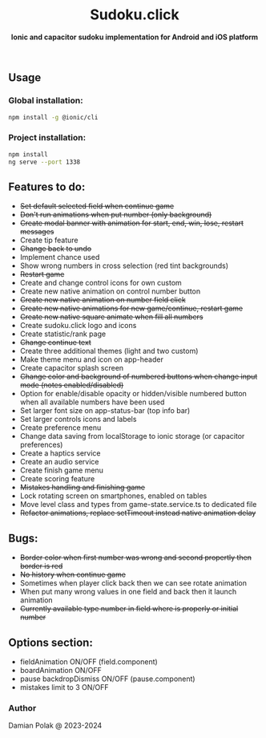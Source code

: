 <h1 align="center">Sudoku.click</h1>
<p align="center">
  <b>Ionic and capacitor sudoku implementation for Android and iOS platform</b>
</p>
<br>

## Usage

### Global installation:

```bash
npm install -g @ionic/cli
```

### Project installation:

```bash
npm install
ng serve --port 1338
```

## Features to do:

- ~~Set default selected field when continue game~~
- ~~Don't run animations when put number (only background)~~
- ~~Create modal banner with animation for start, end, win, lose, restart messages~~
- Create tip feature
- ~~Change back to undo~~
- Implement chance used
- Show wrong numbers in cross selection (red tint backgrounds)
- ~~Restart game~~
- Create and change control icons for own custom
- Create new native animation on control number button
- ~~Create new native animation on number field click~~
- ~~Create new native animations for new game/continue, restart game~~
- ~~Create new native square animate when fill all numbers~~
- Create sudoku.click logo and icons
- Create statistic/rank page
- ~~Change continue text~~
- Create three additional themes (light and two custom)
- Make theme menu and icon on app-header
- Create capacitor splash screen
- ~~Change color and background of numbered buttons when change input mode (notes enabled/disabled)~~
- Option for enable/disable opacity or hidden/visible numbered button when all available numbers have been used
- Set larger font size on app-status-bar (top info bar)
- Set larger controls icons and labels
- Create preference menu
- Change data saving from localStorage to ionic storage (or capacitor preferences)
- Create a haptics service
- Create an audio service
- Create finish game menu
- Create scoring feature
- ~~Mistakes handling and finishing game~~
- Lock rotating screen on smartphones, enabled on tables
- Move level class and types from game-state.service.ts to dedicated file
- ~~Refactor animations, replace setTimeout instead native animation delay~~

## Bugs:

- ~~Border color when first number was wrong and second propertly then border is red~~
- ~~No history when continue game~~
- Sometimes when player click back then we can see rotate animation
- When put many wrong values in one field and back then it launch animation
- ~~Currently available type number in field where is properly or initial number~~

## Options section:

- fieldAnimation ON/OFF (field.component)
- boardAnimation ON/OFF
- pause backdropDismiss ON/OFF (pause.component)
- mistakes limit to 3 ON/OFF

### Author

Damian Polak @ 2023-2024
